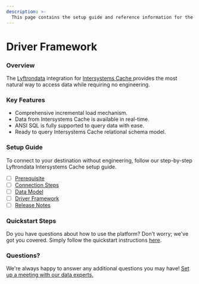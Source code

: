 ```yaml
---
description: >-
  This page contains the setup guide and reference information for the Intersystems Cache source connector.
---
```


# Driver Framework

### Overview

The [Lyftrondata](https://www.lyftrondata.com/) integration for [Intersystems Cache](https://www.lyftrondata.com/integration/intersystems-cache/)[ ](https://www.lyftrondata.com/integration/intersystems-cache/)provides the most natural way to access data while requiring no engineering.

### Key Features

* Comprehensive incremental load mechanism.
* Data from Intersystems Cache is available in real-time.&#x20;
* ANSI SQL is fully supported to query data with ease.
* Ready to query Intersystems Cache relational schema model.

### Setup Guide

To connect to your destination without engineering, follow our step-by-step Lyftrondata Intersystems Cache setup guide.

* [ ] [Prerequisite](../../technology-analytics/intersystems-cache/prerequisite.md)
* [ ] [Connection Steps](../../technology-analytics/intersystems-cache/connection-steps.md)
* [ ] [Data Model](../../technology-analytics/intersystems-cache/data-model/)
* [ ] [Driver Framework](../../technology-analytics/intersystems-cache/driver-framework/)
* [ ] [Release Notes](../../technology-analytics/intersystems-cache/release-notes.md)

### Quickstart Steps

Do you have questions about how to use the platform? Don't worry; we've got you covered. Simply follow the quickstart instructions [here](../../../quickstart-steps.md).

### Questions? <a href="#questions" id="questions"></a>

We're always happy to answer any additional questions you may have! [Set up a meeting with our data experts.](https://www.lyftrondata.com/book-a-meeting/)


